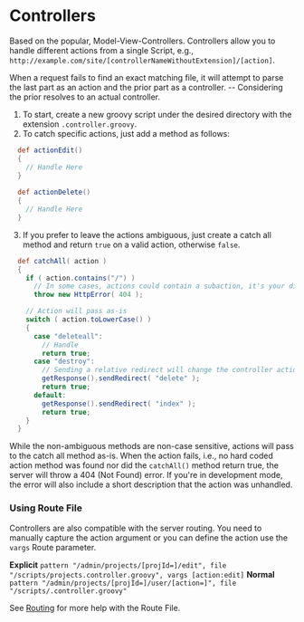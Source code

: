 # Controllers

Based on the popular, Model-View-Controllers. Controllers allow you to handle different actions from a single Script, e.g., `http://example.com/site/[controllerNameWithoutExtension]/[action]`.

When a request fails to find an exact matching file, it will attempt to parse the last part as an action and the prior part as a controller. -- Considering the prior resolves to an actual controller.

1. To start, create a new groovy script under the desired directory with the extension `.controller.groovy`. 
2. To catch specific actions, just add a method as follows:
```groovy
  def actionEdit()
  {
    // Handle Here
  }
  
  def actionDelete()
  {
    // Handle Here
  }
```

3. If you prefer to leave the actions ambiguous, just create a catch all method and return `true` on a valid action, otherwise `false`.
```groovy
  def catchAll( action )
  {
    if ( action.contains("/") )
      // In some cases, actions could contain a subaction, it's your disgression to support them.
      throw new HttpError( 404 );

    // Action will pass as-is
    switch ( action.toLowerCase() )
    {
      case "deleteall":
        // Handle
        return true;
      case "destroy":
        // Sending a relative redirect will change the controller action.
        getResponse().sendRedirect( "delete" );
        return true;
      default:
        getResponse().sendRedirect( "index" );
        return true;
    }
  }
```

While the non-ambiguous methods are non-case sensitive, actions will pass to the catch all method as-is. When the action fails, i.e., no hard coded action method was found nor did the `catchAll()` method return true, the server will throw a 404 (Not Found) error. If you're in development mode, the error will also include a short description that the action was unhandled.

### Using Route File

Controllers are also compatible with the server routing. You need to manually capture the action argument or you can define the action use the `vargs` Route parameter.

**Explicit**
`pattern "/admin/projects/[projId=]/edit", file "/scripts/projects.controller.groovy", vargs [action:edit]`
**Normal**
`pattern "/admin/projects/[projId=]/user/[action=]", file "/scripts/.controller.groovy"`

See [Routing](/docs/configuration/routing/md) for more help with the Route File.